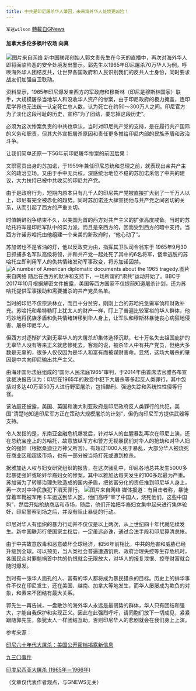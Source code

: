```yaml
---
title: 中共是印尼屠杀华人肇因，未来海外华人处境更凶险！
---
```

`军迷wilson` [轉載自GNews](https://gnews.org/zh-hans/1551186/)

#### 加拿大多伦多枫叶农场 向真
![](https://assets.gnews.org/wp-content/uploads/2021/09/5745A1D9-100C-4431-81E4-058093A54DF2_4_5005_c.jpeg)图片来自网络
新中国联邦创始人郭文贵先生在今天的直播中，再次对海外华人即将面临险恶的安全处境发出警示。郭先生以1965年印尼屠杀70万华人为例，呼唤海外华人团结反共，让世界各国政府和人民识别我们的反共人士身份，同时要求战友们加强自卫联动。

资料显示，1965年印尼爆发亲西方的军政府和穆斯林（印尼是穆斯林国家）联手，大规模屠杀当地华人和没收华人资产的惨案，由于印尼政府的极力掩盖，连印尼学界也无法统一认定死亡总人数，认为死亡在约50～300万人之间。印尼官方为了淡化这段可耻的历史，宣称“为了团结，要忘掉这段历史”。

必须为这次惨案负责的中共也承认，当时对印尼共产党的支持，是在履行共产国际的义务和职责，但其大外宣把屠杀原因和责任更多推给印尼内部的民族矛盾和政治斗争。

让我们简单还原一下56年前印尼屠华惨案的前因后果：

文职官员出身的苏加诺，于1959年兼任印尼总统和总理之前，就表现出亲共产主义的政治立场。又由于手中无兵权，深感统治地位不稳的苏加诺釆信了中共的建议，大力扶持已被中共收买的印尼共产党。

由于是政府行为，短期内原本只有几千人的印尼共产党被直接扩大到了一千万人以上，印尼有完全被赤化的趋势。同时苏加诺还大肆宣扬他与共产党之间密切的关系，从而引起了西方的严重关切。

时值朝鲜战争结束不久，以美国为首的西方对共产主义的扩张高度戒备。当时的苏哈托将军是印尼军队中的实力派，而且是亲西方的，因而受到西方的暗中支持。当西方许诺苏哈托由他组建一个亲美的新政府时，“他心动了”。

苏加诺也不是省油的灯，他以反政变为由，指挥其卫队司令翁东于 1965年9月30日抓捕多名军队高级将领，并和共产党一起处死了其中的6名将军，侥幸逃脱的苏哈托立即利用军人的仇共情绪发动军事政变，将苏加诺囚禁。
![A number of American diplomatic documents about the 1965 tragedy.](https://ichef.bbci.co.uk/news/640/cpsprodpb/13D4C/production/_98382218_68c380cb-f201-41f7-baae-fbdd00983843.jpg)图片来自网络
随后在西方的默许和支持下，一场所谓的“肃共”运动开始了。BBC于2017年10月根据解密文件披露，美国等西方国家不仅提前知道屠杀计划，还为苏哈托提供军事援助和需要捕杀的共产党员名单。

当时的印尼不仅宗派林立，而且十分贫穷，刚刚上台的苏哈托急需军饷和财政补充。苏哈托和希特勒盯上犹太人的财产一样，盯上了普遍比较富裕的华人群体，他巧妙地将民族矛盾和仇共情绪转移到华人身上，让军队和穆斯林暴徒丧心病狂地侵害、屠杀印尼华人。

但西方对逐惭扩大到无辜华人的大屠杀却集体选择沉默，七十万名失去祖国庇护的无辜华人没有等来正义就悲惨死去。客观的说，被杀华人中有共产党员，但绝大多数是无辜的，很多人仅仅因为是华人和富有而被谋财害命。显然，这场大屠杀的肇因是中共向印尼输出共产主义。

由海牙国际法庭组成的“国际人民法庭1965”审判，于2014年由首席法官雅各布宣读裁决报告认为：印尼在1965年的政变中犯下大屠杀等多起反人类罪行，其中包括对多达40万至50万人进行野蛮屠杀，包括酷刑、强迫失踪和系统性性侵等行径。

该法庭还披露，美国、英国和澳大利亚政府是印尼政府反人类罪行的共犯，美国“清楚地知道印尼军方正在策动大规模屠杀的计划”，但仍向印尼军方提供武器等支持。

令人发指的是，东南亚金融危机爆发后，针对华人的血腥暴乱再次在印尼上演，还在总统宝座上的苏哈托，故意放纵军方和警方无视暴民们对华人的抢劫和对华人妇女的强奸（根据桑迪亚万神父所言）。有超过1000人死于暴乱，大部分华人被烧死在商业区和超级市场，也有一部分被当场打死或遭到枪杀。

据雅加达人权与妇女研究组织的报告，在这次骚乱中，印尼各地总共发生5000多起暴徒强奸或轮奸华裔妇女的惨案，其中以雅加达每天发生的100多起最为严重。苏加诺为了转移治理失败造成的国内矛盾，把贫富分化的责任推到印尼华人身上，再一次对中华民族犯下滔天罪行。
![](https://assets.gnews.org/wp-content/uploads/2021/09/5CD0159F-2484-4A9F-8E24-8462B9BCC18A_4_5005_c.jpeg)图片来自网络
媒体报道：有目击者称，暴徒穿着军靴被军用卡车运送到华人区，他们高呼“宰了中国人，烧死他们，这些中国狗”，然后开始抢劫商店和市场，随后，他们开始把华裔妇女集中起来进行集体轮奸，印尼警察到场之后，并没有阻止暴徒的行动。

印尼对华人有组织的暴力行动并不仅仅是以上两次，从上世纪四十年代就陆续发生。新中国联邦行使国家主权后，一定虽远必诛，通过合法手段和印尼算清总帐。

由于中共故意放毒和恶意破坏全球经济，和56年前相比，中共的危害和威胁已经升级到全球。可以预见，当人类社会普遍遭遇饥荒、政府治理失控等生存危机时，各国民众对罪魁祸首中共的仇恨就会无限放大，对华人的报复泄恨、掠夺财富就会随时爆发。

到时有一张华人面孔的人、富有的华人都将成为暴民猎杀的目标。历史上的排华事件不仅在印尼发生，还在美国、越南、加拿大等地发生，而华人屡屡成为欺负的对象，和素来不团结有最大关系。

郭先生一再告诫，一盘散沙的海外华人永远是最弱势的群体，华人只有团结和强大，才能自我保护和实现正义。因此在此强烈呼吁，请同胞们放下一切成见，紧紧跟随郭先生，象犹太人一样团结互助，否则印尼华人的悲剧就会在我们身上上演。

参考来源：

[印尼六十年代大屠杀：美国公开密档揭露新信息](https://www.bbc.com/zhongwen/simp/world-41661908)

[九三〇事件](https://zh.m.wikipedia.org/wiki/九三〇事件)

[印度尼西亚大屠杀 (1965年－1966年)](https://zh.m.wikipedia.org/wiki/印度尼西亚大屠杀_%281965年－1966年%29)

（文章仅代表作者观点，与GNEWS无关）
